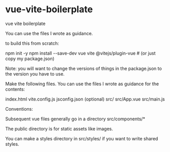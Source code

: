 # vue-vite-boilerplate
vue vite boilerplate

You can use the files I wrote as guidance. 

to build this from scratch:

npm init -y
npm install --save-dev vue vite @vitejs/plugin-vue  # (or just copy my package.json)

Note: you will want to change the versions of things in the package.json to the version you have to use.


Make the following files. You can use the files I wrote as guidance for the contents:
 
 index.html
 vite.config.js
 jsconfig.json (optional)
 src/
 src/App.vue
 src/main.js


Conventions:

 Subsequent vue files generally go in a directory src/components/*

 The public directory is for static assets like images.
 
 You can make a styles directory in src/styles/ if you want to write shared styles.




